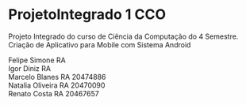 # ProjetoIntegrado 1 CCO 
Projeto Integrado do curso de Ciência da Computação do 4 Semestre. 	
Criação de Aplicativo para Mobile com Sistema Android

Felipe Simone RA	
Igor Diniz RA	
Marcelo Blanes RA	20474886  
Natalia Oliveira RA 20470090	
Renato Costa RA 20467657

